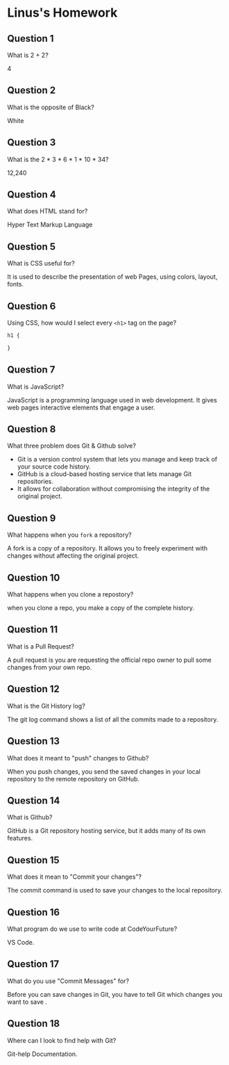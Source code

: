 # Linus's Homework

## Question 1

What is 2 + 2?

4

## Question 2

What is the opposite of Black?

White

## Question 3

What is the  2 * 3 * 6 * 1 * 10 * 34?

12,240

## Question 4 

What does HTML stand for?

Hyper Text Markup Language

## Question 5

What is CSS useful for?

It is used to describe the presentation of web Pages, using colors, layout, fonts.

## Question 6

Using CSS, how would I select every `<h1>` tag on the page?

```css
h1 {

}
```

## Question 7

What is JavaScript?

JavaScript is a programming language used in web development. It gives web pages interactive elements that engage a user.

## Question 8

What three problem does Git & Github solve?

- Git is a version control system that lets you manage and keep track of your source code history.
- GitHub is a cloud-based hosting service that lets manage Git repositories.
- It allows for collaboration without compromising the integrity of the original project.

## Question 9

What happens when you `fork` a repository?

A fork is a copy of a repository. It allows you to freely experiment with changes without affecting the original project.

## Question 10 

What happens when you clone a repostory?

when you clone a repo, you make a copy of the complete history.

## Question 11

What is a Pull Request?

A pull request is you are requesting the official repo owner to pull some changes from your own repo.

## Question 12

What is the Git History log?

The git log command shows a list of all the commits made to a repository.

## Question 13

What does it meant to "push" changes to Github?

When you push changes, you send the saved changes in your local repository to the remote repository on GitHub.

## Question 14

What is Github?

GitHub is a Git repository hosting service, but it adds many of its own features.

## Question 15

What does it mean to "Commit your changes"?

The commit command is used to save your changes to the local repository.

## Question 16

What program do we use to write code at CodeYourFuture?

VS Code.

## Question 17

What do you use "Commit Messages" for?

Before you can save changes in Git, you have to tell Git which changes you want to save .

## Question 18

Where can I look to find help with Git?

Git-help Documentation.
